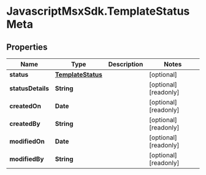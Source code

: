 # JavascriptMsxSdk.TemplateStatusMeta

## Properties

Name | Type | Description | Notes
------------ | ------------- | ------------- | -------------
**status** | [**TemplateStatus**](TemplateStatus.md) |  | [optional] 
**statusDetails** | **String** |  | [optional] [readonly] 
**createdOn** | **Date** |  | [optional] [readonly] 
**createdBy** | **String** |  | [optional] [readonly] 
**modifiedOn** | **Date** |  | [optional] [readonly] 
**modifiedBy** | **String** |  | [optional] [readonly] 


